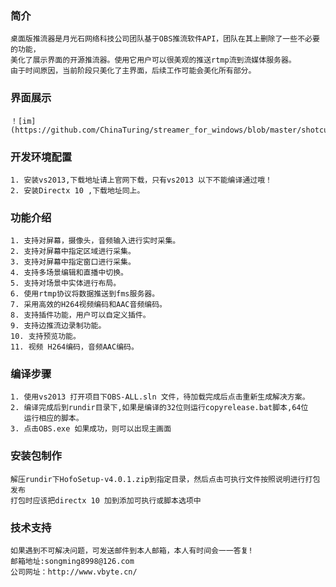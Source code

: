 ### 简介
    桌面版推流器是月光石网络科技公司团队基于OBS推流软件API，团队在其上删除了一些不必要的功能，
    美化了展示界面的开源推流器。使用它用户可以很美观的推送rtmp流到流媒体服务器。
    由于时间原因，当前阶段只美化了主界面，后续工作可能会美化所有部分。

### 界面展示    
    ！[im](https://github.com/ChinaTuring/streamer_for_windows/blob/master/shotcut/main.JPG)
    
### 开发环境配置
    1. 安装vs2013,下载地址请上官网下载，只有vs2013 以下不能编译通过哦！
    2. 安装Directx 10 ,下载地址同上。
### 功能介绍
    1. 支持对屏幕，摄像头，音频输入进行实时采集。
    2. 支持对屏幕中指定区域进行采集。
    3. 支持对屏幕中指定窗口进行采集。
    4. 支持多场景编辑和直播中切换。
    5. 支持对场景中实体进行布局。
    6. 使用rtmp协议将数据推送到fms服务器。
    7. 采用高效的H264视频编码和AAC音频编码。
    8. 支持插件功能，用户可以自定义插件。
    9. 支持边推流边录制功能。
    10. 支持预览功能。
    11. 视频 H264编码，音频AAC编码。 
### 编译步骤
    1. 使用vs2013 打开项目下OBS-ALL.sln 文件，待加载完成后点击重新生成解决方案。
    2. 编译完成后到rundir目录下,如果是编译的32位则运行copyrelease.bat脚本,64位
       运行相应的脚本。
    3. 点击OBS.exe 如果成功，则可以出现主画面
### 安装包制作
    解压rundir下HofoSetup-v4.0.1.zip到指定目录，然后点击可执行文件按照说明进行打包发布
    打包时应该把directx 10 加到添加可执行或脚本选项中
### 技术支持
    如果遇到不可解决问题，可发送邮件到本人邮箱，本人有时间会一一答复!
    邮箱地址:songming8998@126.com
    公司网址：http://www.vbyte.cn/
